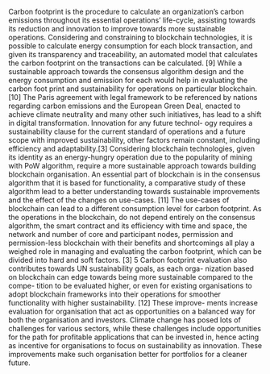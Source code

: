 Carbon footprint is the procedure to calculate an organization’s carbon emissions throughout its
essential operations’ life-cycle, assisting towards its reduction and innovation to improve towards
more sustainable operations. Considering and constraining to blockchain technologies, it is
possible to calculate energy consumption for each block transaction, and given its transparency
and traceability, an automated model that calculates the carbon footprint on the transactions
can be calculated. [9] While a sustainable approach towards the consensus algorithm design
and the energy consumption and emission for each would help in evaluating the carbon foot
print and sustainability for operations on particular blockchain.[10]
The Paris agreement with legal framework to be referenced by nations regarding carbon
emissions and the European Green Deal, enacted to achieve climate neutrality and many other
such initiatives, has lead to a shift in digital transformation. Innovation for any future technol-
ogy requires a sustainability clause for the current standard of operations and a future scope with
improved sustainability, other factors remain constant, including efficiency and adaptability.[3]
Considering blockchain technologies, given its identity as an energy-hungry operation due to the
popularity of mining with PoW algorithm, require a more sustainable approach towards building
blockchain organisation. An essential part of blockchain is in the consensus algorithm that it is
based for functionality, a comparative study of these algorithm lead to a better understanding
towards sustainable improvements and the effect of the changes on use-cases. [11]
The use-cases of blockchain can lead to a different consumption level for carbon footprint. As
the operations in the blockchain, do not depend entirely on the consensus algorithm, the smart
contract and its efficiency with time and space, the network and number of core and participant
nodes, permission and permission-less blockchain with their benefits and shortcomings all play
a weighed role in managing and evaluating the carbon footprint, which can be divided into hard
and soft factors. [3]
5
Carbon footprint evaluation also contributes towards UN sustainability goals, as each orga-
nization based on blockchain can edge towards being more sustainable compared to the compe-
tition to be evaluated higher, or even for existing organisations to adopt blockchain frameworks
into their operations for smoother functionality with higher sustainability. [12] These improve-
ments increase evaluation for organisation that act as opportunities on a balanced way for both
the organisation and investors. Climate change has posed lots of challenges for various sectors,
while these challenges include opportunities for the path for profitable applications that can be
invested in, hence acting as incentive for organisations to focus on sustainability as innovation.
These improvements make such organisation better for portfolios for a cleaner future. 